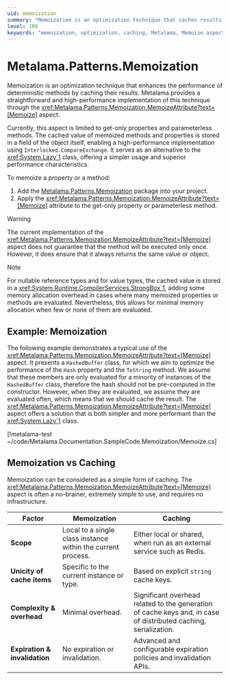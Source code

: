 ```yaml
---
uid: memoization
summary: "Memoization is an optimization technique that caches results of deterministic methods to enhance performance. The technique is implemented through the Memoize aspect in Metalama, offering a simple and high-performance solution compared to the System.Lazy class."
level: 100
keywords: "memoization, optimization, caching, Metalama, Memoize aspect, high-performance caching, System.Lazy alternative, .NET"
---
```


# Metalama.Patterns.Memoization

Memoization is an optimization technique that enhances the performance of deterministic methods by caching their results. Metalama provides a straightforward and high-performance implementation of this technique through the <xref:Metalama.Patterns.Memoization.MemoizeAttribute?text=[Memoize]> aspect.

Currently, this aspect is limited to get-only properties and parameterless methods. The cached value of memoized methods and properties is stored in a field of the object itself, enabling a high-performance implementation using `Interlocked.CompareExchange`. It serves as an alternative to the <xref:System.Lazy`1> class, offering a simpler usage and superior performance characteristics.

To memoize a property or a method:

1. Add the [Metalama.Patterns.Memoization](https://www.nuget.org/packages/Metalama.Patterns.Memoization/) package into your project.
2. Apply the <xref:Metalama.Patterns.Memoization.MemoizeAttribute?text=[Memoize]> attribute to the get-only property or parameterless method.


> [!WARNING]
> The current implementation of the <xref:Metalama.Patterns.Memoization.MemoizeAttribute?text=[Memoize]> aspect does not guarantee that the method will be executed only once. However, it does ensure that it always returns the same value or object.

> [!NOTE]
> For nullable reference types and for value types, the cached value is stored in a <xref:System.Runtime.CompilerServices.StrongBox`1>, adding some memory allocation overhead in cases where many memoized properties or methods are evaluated. Nevertheless, this allows for minimal memory allocation when few or none of them are evaluated.

## Example: Memoization

The following example demonstrates a typical use of the <xref:Metalama.Patterns.Memoization.MemoizeAttribute?text=[Memoize]> aspect. It presents a `HashedBuffer` class, for which we aim to optimize the performance of the `Hash` property and the `ToString` method. We assume that these members are only evaluated for a minority of instances of the `HashedBuffer` class, therefore the hash should not be pre-computed in the constructor. However, when they are evaluated, we assume they are evaluated often, which means that we should cache the result. The <xref:Metalama.Patterns.Memoization.MemoizeAttribute?text=[Memoize]> aspect offers a solution that is both simpler and more performant than the <xref:System.Lazy`1> class.

[!metalama-test ~/code/Metalama.Documentation.SampleCode.Memoization/Memoize.cs]


## Memoization vs Caching

Memoization can be considered as a simple form of caching. The <xref:Metalama.Patterns.Memoization.MemoizeAttribute?text=[Memoize]> aspect is often a no-brainer, extremely simple to use, and requires no infrastructure.


| Factor                     | Memoization                               | Caching                                |
|----------------------------|-------------------------------------------|----------------------------------------|
| **Scope**                  | Local to a single class instance within the current process.  | Either local or shared, when run as an external service such as Redis. |
| **Unicity of cache items** | Specific to the current instance or type. | Based on explicit `string` cache keys. |
| **Complexity & overhead**  | Minimal overhead.                         | Significant overhead related to the generation of cache keys and, in case of distributed caching, serialization.  |
| **Expiration & invalidation** | No expiration or invalidation.      | Advanced and configurable expiration policies and invalidation APIs.  |



